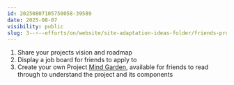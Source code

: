 ```yaml
---
id: 20250807105750058-39589
date: 2025-08-07
visibility: public
slug: 3--⚡--efforts/on/website/site-adaptation-ideas-folder/friends-project-notice-board
---
```

1. Share your projects vision and roadmap
2. Display a job board for friends to apply to
3. Create your own Project [Mind Garden](/1--🌐--Atlas/Dots/Concepts/Mind-Garden), available for friends to read through to understand the project and its components
